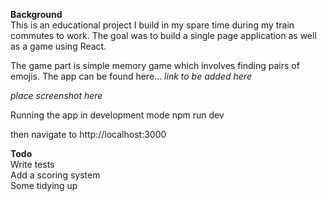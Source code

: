 <b>Background</b>
<br>This is an educational project I build in my spare time during my train commutes to work. The goal was to build a single page application as well as a game using React.

The game part is simple memory game which involves finding pairs of emojis. The app can be found here... _link to be added here_

_place screenshot here_

Running the app in development mode
npm run dev

then navigate to http://localhost:3000

<b>Todo</b>
<br>Write tests
<br>Add a scoring system
<br>Some tidying up
